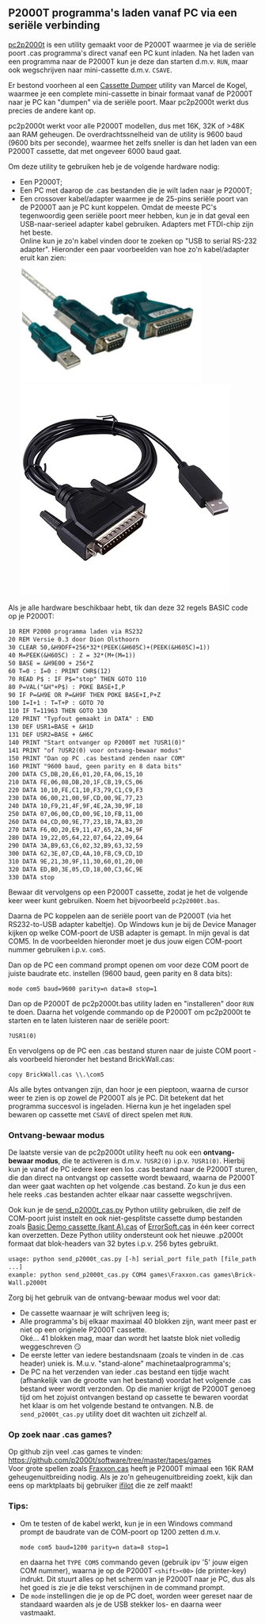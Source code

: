 ## P2000T programma's laden vanaf PC via een seriële verbinding

[pc2p2000t](pc2p2000t.bas) is een utility gemaakt voor de P2000T waarmee je via de seriële poort .cas programma's direct vanaf een PC kunt inladen. Na het laden van een programma naar de P2000T kun je deze dan starten d.m.v. `RUN`, maar ook wegschrijven naar mini-cassette d.m.v. `CSAVE`.

Er bestond voorheen al een [Cassette Dumper](../cassette-dumper) utility van Marcel de Kogel, waarmee je een complete mini-cassette in binair formaat vanaf de P2000T naar je PC kan "dumpen" via de seriële poort. Maar pc2p2000t werkt dus precies de andere kant op.

pc2p2000t werkt voor alle P2000T modellen, dus met 16K, 32K of >48K aan RAM geheugen. De overdrachtssnelheid van de utility is 9600 baud (9600 bits per seconde), waarmee het zelfs sneller is dan het laden van een P2000T cassette, dat met ongeveer 6000 baud gaat.

Om deze utility te gebruiken heb je de volgende hardware nodig:
* Een P2000T;
* Een PC met daarop de .cas bestanden die je wilt laden naar je P2000T;
* Een crossover kabel/adapter waarmee je de 25-pins seriële poort van de P2000T aan je PC kunt koppelen. Omdat de meeste PC's tegenwoordig geen seriële poort meer hebben, kun je in dat geval een USB-naar-serieel adapter kabel gebruiken. Adapters met FTDI-chip zijn het beste.  \
  Online kun je zo'n kabel vinden door te zoeken op "USB to serial RS-232 adapter". Hieronder een paar voorbeelden van hoe zo'n kabel/adapter eruit kan zien:\
  ![RS-232 USB to DB9 adapter](img/USB2DB9.png) ![RS-232 USB to DB25 adapter](img/USB2DB25.jpg)

Als je alle hardware beschikbaar hebt, tik dan deze 32 regels BASIC code op je P2000T:
```
10 REM P2000 programma laden via RS232
20 REM Versie 0.3 door Dion Olsthoorn
30 CLEAR 50,&H9DFF+256*32*(PEEK(&H605C)+(PEEK(&H605C)=1))
40 M=PEEK(&H605C) : Z = 32*(M+(M=1))
50 BASE = &H9E00 + 256*Z
60 T=0 : I=0 : PRINT CHR$(12)
70 READ P$ : IF P$="stop" THEN GOTO 110
80 P=VAL("&H"+P$) : POKE BASE+I,P
90 IF P=&H9E OR P=&H9F THEN POKE BASE+I,P+Z
100 I=I+1 : T=T+P : GOTO 70
110 IF T=11963 THEN GOTO 130
120 PRINT "Typfout gemaakt in DATA" : END
130 DEF USR1=BASE + &H1D
131 DEF USR2=BASE + &H6C
140 PRINT "Start ontvanger op P2000T met ?USR1(0)"
141 PRINT "of ?USR2(0) voor ontvang-bewaar modus"
150 PRINT "Dan op PC .cas bestand zenden naar COM"
160 PRINT "9600 baud, geen parity en 8 data bits"
200 DATA C5,DB,20,E6,01,20,FA,06,15,10
210 DATA FE,06,08,DB,20,1F,CB,19,C5,06
220 DATA 10,10,FE,C1,10,F3,79,C1,C9,F3
230 DATA 06,00,21,00,9F,CD,00,9E,77,23
240 DATA 10,F9,21,4F,9F,4E,2A,30,9F,18
250 DATA 07,06,00,CD,00,9E,10,FB,11,00
260 DATA 04,CD,00,9E,77,23,1B,7A,B3,20
270 DATA F6,0D,20,E9,11,47,65,2A,34,9F
280 DATA 19,22,05,64,22,07,64,22,09,64
290 DATA 3A,B9,63,C6,02,32,B9,63,32,59
300 DATA 62,3E,07,CD,4A,10,FB,C9,CD,1D
310 DATA 9E,21,30,9F,11,30,60,01,20,00
320 DATA ED,B0,3E,05,CD,18,00,C3,6C,9E
330 DATA stop
```
Bewaar dit vervolgens op een P2000T cassette, zodat je het de volgende keer weer kunt gebruiken. Noem het bijvoorbeeld `pc2p2000t.bas`.

Daarna de PC koppelen aan de seriële poort van de P2000T (via het RS232-to-USB adapter kabeltje).
Op Windows kun je bij de Device Manager kijken op welke COM-poort de USB adapter is gemapt. In mijn geval is dat COM5. In de voorbeelden hieronder moet je dus jouw eigen COM-poort nummer gebruiken i.p.v. `com5`.

Dan op de PC een command prompt openen om voor deze COM poort de juiste baudrate etc. instellen (9600 baud, geen parity en 8 data bits):
```
mode com5 baud=9600 parity=n data=8 stop=1
```
Dan op de P2000T de pc2p2000t.bas utility laden en "installeren" door `RUN` te doen. Daarna het volgende commando op de P2000T om pc2p2000t te starten en te laten luisteren naar de seriële poort:
```
?USR1(0)
```
En vervolgens op de PC een .cas bestand sturen naar de juiste COM poort - als voorbeeld hieronder het bestand BrickWall.cas:
```
copy BrickWall.cas \\.\com5
```
Als alle bytes ontvangen zijn, dan hoor je een pieptoon, waarna de cursor weer te zien is op zowel de P2000T als je PC. Dit betekent dat het programma succesvol is ingeladen.
Hierna kun je het ingeladen spel bewaren op cassette met `CSAVE` of direct spelen met `RUN`.

### Ontvang-bewaar modus

De laatste versie van de pc2p2000t utility heeft nu ook een **ontvang-bewaar modus**, die te activeren is d.m.v. `?USR2(0)` i.p.v. `?USR1(0)`. Hierbij kun je vanaf de PC iedere keer een los .cas bestand naar de P2000T sturen, die dan direct na ontvangst op cassette wordt bewaard, waarna de P2000T dan weer gaat wachten op het volgende .cas bestand. Zo kun je dus een hele reeks .cas bestanden achter elkaar naar cassette wegschrijven.

Ook kun je de [send_p2000t_cas.py](send_p2000t_cas.py) Python utility gebruiken, die zelf de COM-poort juist instelt en ook niet-gesplitste cassette dump bestanden zoals [Basic Demo cassette (kant A).cas](<../../cassettes/demos/Basic Demo cassette (kant A).cas>) of [ErrorSoft.cas](../../cassettes/games/ErrorSoft.cas) in één keer correct kan overzetten. Deze Python utility ondersteunt ook het nieuwe .p2000t formaat dat blok-headers van 32 bytes i.p.v. 256 bytes gebruikt.
```
usage: python send_p2000t_cas.py [-h] serial_port file_path [file_path ...]
example: python send_p2000t_cas.py COM4 games\Fraxxon.cas games\Brick-Wall.p2000t
```

Zorg bij het gebruik van de ontvang-bewaar modus wel voor dat:
* De cassette waarnaar je wilt schrijven leeg is;
* Alle programma's bij elkaar maximaal 40 blokken zijn, want meer past er niet op een originele P2000T cassette. \
  Oké... 41 blokken mag, maar dan wordt het laatste blok niet volledig weggeschreven :smirk:
* De eerste letter van iedere bestandsnaam (zoals te vinden in de .cas header) uniek is. M.u.v. "stand-alone" machinetaalprogramma's; 
* De PC na het verzenden van ieder .cas bestand een tijdje wacht (afhankelijk van de grootte van het bestand) voordat het volgende .cas bestand weer wordt verzonden. Op die manier krijgt de P2000T genoeg tijd om het zojuist ontvangen bestand op cassette te bewaren voordat het klaar is om het volgende bestand te ontvangen. N.B. de `send_p2000t_cas.py` utility doet dit wachten uit zichzelf al.

### Op zoek naar .cas games?

Op github zijn veel .cas games te vinden: https://github.com/p2000t/software/tree/master/tapes/games \
Voor grote spellen zoals [Fraxxon.cas](../../cassettes/games/Fraxxon.cas) heeft je P2000T mimaal een 16K RAM geheugenuitbreiding nodig. Als je zo'n geheugenuitbreiding zoekt, kijk dan eens op marktplaats bij gebruiker [ifilot](https://www.marktplaats.nl/u/ifilot/15277239/) die ze zelf maakt!

### Tips:
* Om te testen of de kabel werkt, kun je in een Windows command prompt de baudrate van de COM-poort op 1200 zetten d.m.v.   
  ```
  mode com5 baud=1200 parity=n data=8 stop=1
  ```
  en daarna het `TYPE COM5` commando geven (gebruik ipv '5' jouw eigen COM nummer), waarna je op de P2000T `<shift><00>` (de printer-key) indrukt. Dit stuurt alles op het scherm van je P2000T naar je PC, dus als het goed is zie je die tekst verschijnen in de command prompt.
* De `mode` instellingen die je op de PC doet, worden weer gereset naar de standaard waarden als je de USB stekker los- en daarna weer vastmaakt.
